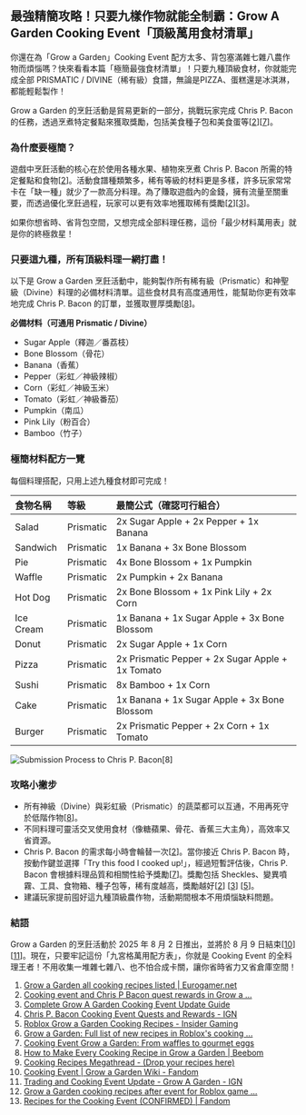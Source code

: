 ## 最強精簡攻略！只要九樣作物就能全制霸：Grow A Garden Cooking Event「頂級萬用食材清單」

你還在為「Grow a Garden」Cooking Event 配方太多、背包塞滿雜七雜八農作物而煩惱嗎？快來看看本篇「極簡最強食材清單」！只要九種頂級食材，你就能完成全部 PRISMATIC / DIVINE（稀有級）食譜，無論是PIZZA、蛋糕還是冰淇淋，都能輕鬆製作！

Grow a Garden 的烹飪活動是貿易更新的一部分，挑戰玩家完成 Chris P. Bacon 的任務，透過烹煮特定餐點來獲取獎勵，包括美食種子包和美食蛋等[[2](https://www.eurogamer.net/cooking-event-chris-p-bacon-quest-rewards-grow-a-garden)][[7](https://m.economictimes.com/news/international/us/grow-a-garden-cooking-event-ingredient-list-and-recipe-list-feeding-the-pig-npc/articleshow/123064279.cms)]。
### **為什麼要極簡？**

遊戲中烹飪活動的核心在於使用各種水果、植物來烹煮 Chris P. Bacon 所需的特定餐點和食物[[2](https://www.eurogamer.net/cooking-event-chris-p-bacon-quest-rewards-grow-a-garden)]。活動食譜種類繁多，稀有等級的材料更是多樣，許多玩家常常卡在「缺一種」就少了一款高分料理。為了賺取遊戲內的金錢，擁有流量至關重要，而透過優化烹飪過程，玩家可以更有效率地獲取稀有獎勵[[2](https://www.eurogamer.net/cooking-event-chris-p-bacon-quest-rewards-grow-a-garden)][[3](https://progameguides.com/roblox/complete-grow-a-garden-cooking-event-update-guide/)]。

如果你想省時、省背包空間，又想完成全部料理任務，這份「最少材料萬用表」就是你的終極救星！
### **只要這九種，所有頂級料理一網打盡！**

以下是 Grow a Garden 烹飪活動中，能夠製作所有稀有級（Prismatic）和神聖級（Divine）料理的必備材料清單。這些食材具有高度通用性，能幫助你更有效率地完成 Chris P. Bacon 的訂單，並獲取豐厚獎勵[[8](https://beebom.com/grow-a-garden-cooking-recipe-list/)]。

**必備材料（可通用 Prismatic / Divine）**

*   Sugar Apple（釋迦／番荔枝）
*   Bone Blossom（骨花）
*   Banana（香蕉）
*   Pepper（彩虹／神級辣椒）
*   Corn（彩虹／神級玉米）
*   Tomato（彩虹／神級番茄）
*   Pumpkin（南瓜）
*   Pink Lily（粉百合）
*   Bamboo（竹子）

### **極簡材料配方一覽**

每個料理搭配，只用上述九種食材即可完成！

| 食物名稱  | 等級      | 最簡公式（確認可行組合）                  |
| :-------- | :-------- | :---------------------------------------- |
| Salad     | Prismatic | 2x Sugar Apple + 2x Pepper + 1x Banana |
| Sandwich  | Prismatic | 1x Banana + 3x Bone Blossom             |
| Pie       | Prismatic | 4x Bone Blossom + 1x Pumpkin            |
| Waffle    | Prismatic | 2x Pumpkin + 2x Banana                  |
| Hot Dog   | Prismatic | 2x Bone Blossom + 1x Pink Lily + 2x Corn |
| Ice Cream | Prismatic | 1x Banana + 1x Sugar Apple + 3x Bone Blossom |
| Donut     | Prismatic | 2x Sugar Apple + 1x Corn      |
| Pizza     | Prismatic | 2x Prismatic Pepper + 2x Sugar Apple + 1x Tomato |
| Sushi     | Prismatic | 8x Bamboo + 1x Corn           |
| Cake      | Prismatic | 1x Banana + 1x Sugar Apple + 3x Bone Blossom |
| Burger    | Prismatic | 2x Prismatic Pepper + 2x Corn + 1x Tomato |

![Submission Process to Chris P. Bacon[8]](https://static.beebom.com/wp-content/uploads/2025/08/Submit-food-items-to-Chris-P-NPC.jpg?w=1024)

### **攻略小撇步**

*   所有神級（Divine）與彩虹級（Prismatic）的蔬菜都可以互通，不用再死守於低階作物[[8](https://beebom.com/grow-a-garden-cooking-recipe-list/)]。
*   不同料理可靈活交叉使用食材（像糖蘋果、骨花、香蕉三大主角），高效率又省資源。
*   Chris P. Bacon 的需求每小時會輪替一次[[2](https://www.eurogamer.net/cooking-event-chris-p-bacon-quest-rewards-grow-a-garden)]。當你接近 Chris P. Bacon 時，按動作鍵並選擇「Try this food I cooked up!」，經過短暫評估後，Chris P. Bacon 會根據料理品質和相關性給予獎勵[[7](https://m.economictimes.com/news/international/us/grow-a-garden-cooking-event-ingredient-list-and-recipe-list-feeding-the-pig-npc/articleshow/123064279.cms)]。獎勵包括 Sheckles、變異噴霧、工具、食物箱、種子包等，稀有度越高，獎勵越好[[2](https://www.eurogamer.net/cooking-event-chris-p-bacon-quest-rewards-grow-a-garden)] [[3](https://progameguides.com/roblox/complete-grow-a-garden-cooking-event-update-guide/)] [[5](https://insider-gaming.com/roblox-grow-a-garden-cooking-recipes-bacon-update/)]。
*   建議玩家提前囤好這九種頂級農作物，活動期間根本不用煩惱缺料問題。

### **結語**

Grow a Garden 的烹飪活動於 2025 年 8 月 2 日推出，並將於 8 月 9 日結束[[10](https://growagarden.fandom.com/wiki/Cooking_Event)][[11](https://www.ign.com/wikis/grow-a-garden/Trading_and_Cooking_Event_Update)]。現在，只要牢記這份「九宮格萬用配方表」，你就是 Cooking Event 的全料理王者！不用收集一堆雜七雜八、也不怕合成卡關，讓你省時省力又省倉庫空間！

1. [Grow a Garden all cooking recipes listed | Eurogamer.net](https://www.eurogamer.net/grow-a-garden-all-cooking-recipes-listed)
2. [Cooking event and Chris P Bacon quest rewards in Grow a ...](https://www.eurogamer.net/cooking-event-chris-p-bacon-quest-rewards-grow-a-garden)
3. [Complete Grow A Garden Cooking Event Update Guide](https://progameguides.com/roblox/complete-grow-a-garden-cooking-event-update-guide/)
4. [Chris P. Bacon Cooking Event Quests and Rewards - IGN](https://www.ign.com/wikis/grow-a-garden/Chris_P._Bacon_Cooking_Event_Quests_and_Rewards)
5. [Roblox Grow a Garden Cooking Recipes - Insider Gaming](https://insider-gaming.com/roblox-grow-a-garden-cooking-recipes-bacon-update/)
6. [Grow a Garden: Full list of new recipes in Roblox's cooking ...](https://www.hindustantimes.com/trending/us/grow-a-garden-full-list-of-new-recipes-in-roblox-s-cooking-event-update-101754157289526.html)
7. [Cooking Event Grow a Garden: From waffles to gourmet eggs](https://m.economictimes.com/news/international/us/grow-a-garden-cooking-event-ingredient-list-and-recipe-list-feeding-the-pig-npc/articleshow/123064279.cms)
8. [How to Make Every Cooking Recipe in Grow a Garden | Beebom](https://beebom.com/grow-a-garden-cooking-recipe-list/)
9. [Cooking Recipes Megathread - (Drop your recipes here)](https://www.reddit.com/r/growagarden/comments/1mfv64o/cooking_recipes_megathread_drop_your_recipes_here/)
10. [Cooking Event | Grow a Garden Wiki - Fandom](https://growagarden.fandom.com/wiki/Cooking_Event)
11. [Trading and Cooking Event Update - Grow A Garden - IGN](https://www.ign.com/wikis/grow-a-garden/Trading_and_Cooking_Event_Update)
12. [Grow a Garden cooking recipes after event for Roblox game ...](https://ftw.usatoday.com/story/tech/gaming/2025/08/02/grow-a-garden-cooking-recipes-event-roblox/85490230007/)
13. [Recipes for the Cooking Event (CONFIRMED) | Fandom](https://growagarden.fandom.com/f/p/4400000000000111891)

